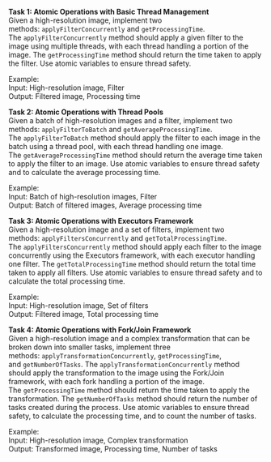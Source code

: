 **Task 1: Atomic Operations with Basic Thread Management**  
Given a high-resolution image, implement two methods: `applyFilterConcurrently` and `getProcessingTime`. The `applyFilterConcurrently` method should apply a given filter to the image using multiple threads, with each thread handling a portion of the image. The `getProcessingTime` method should return the time taken to apply the filter. Use atomic variables to ensure thread safety.

Example:  
Input: High-resolution image, Filter  
Output: Filtered image, Processing time

**Task 2: Atomic Operations with Thread Pools**  
Given a batch of high-resolution images and a filter, implement two methods: `applyFilterToBatch` and `getAverageProcessingTime`. The `applyFilterToBatch` method should apply the filter to each image in the batch using a thread pool, with each thread handling one image. The `getAverageProcessingTime` method should return the average time taken to apply the filter to an image. Use atomic variables to ensure thread safety and to calculate the average processing time.

Example:  
Input: Batch of high-resolution images, Filter  
Output: Batch of filtered images, Average processing time

**Task 3: Atomic Operations with Executors Framework**  
Given a high-resolution image and a set of filters, implement two methods: `applyFiltersConcurrently` and `getTotalProcessingTime`. The `applyFiltersConcurrently` method should apply each filter to the image concurrently using the Executors framework, with each executor handling one filter. The `getTotalProcessingTime` method should return the total time taken to apply all filters. Use atomic variables to ensure thread safety and to calculate the total processing time.

Example:  
Input: High-resolution image, Set of filters  
Output: Filtered image, Total processing time

**Task 4: Atomic Operations with Fork/Join Framework**  
Given a high-resolution image and a complex transformation that can be broken down into smaller tasks, implement three methods: `applyTransformationConcurrently`, `getProcessingTime`, and `getNumberOfTasks`. The `applyTransformationConcurrently` method should apply the transformation to the image using the Fork/Join framework, with each fork handling a portion of the image. The `getProcessingTime` method should return the time taken to apply the transformation. The `getNumberOfTasks` method should return the number of tasks created during the process. Use atomic variables to ensure thread safety, to calculate the processing time, and to count the number of tasks.

Example:  
Input: High-resolution image, Complex transformation  
Output: Transformed image, Processing time, Number of tasks